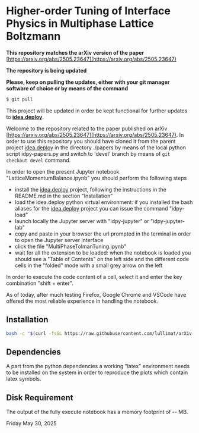 # Higher-order Tuning of Interface Physics in Multiphase Lattice Boltzmann

**This repository matches the arXiv version of the paper** [https://arxiv.org/abs/2505.23647](https://arxiv.org/abs/2505.23647)

**The repository is being updated**

**Please, keep on pulling the updates, either with your git manager software of choice or by means of the command**
```bash
$ git pull
```

This project will be updated in order be kept functional for further updates to [**idea.deploy**](https://github.com/lullimat/idea.deploy).

Welcome to the repository related to the paper published on arXiv [https://arxiv.org/abs/2505.23647](https://arxiv.org/abs/2505.23647). In order to use this repository you should have cloned it from the parent project [idea.deploy](https://github.com/lullimat/idea.deploy) in the directory ./papers by means of the local python script idpy-papers.py and switch to 'devel' branch by means of `git checkout devel` command.

In order to open the present Jupyter notebook "LatticeMomentumBalance.ipynb" you should perform the following steps
- install the [idea.deploy](https://github.com/lullimat/idea.deploy) project, following the instructions in the README.md in the section "Installation"
- load the idea.deploy python virtual environment: if you installed the bash aliases for the [idea.deploy](https://github.com/lullimat/idea.deploy) project you can issue the command "idpy-load"
- launch locally the Jupyter server with "idpy-jupyter" or "idpy-jupyter-lab"
- copy and paste in your browser the url prompted in the terminal in order to open the Jupyter server interface
- click the file "MultiPhaseTolmanTuning.ipynb"
- wait for all the extension to be loaded: when the notebook is loaded you should see a "Table of Contents" on the left side and the different code cells in the "folded" mode with a small grey arrow on the left

In order to execute the code content of a cell, select it and enter the key combination "shift + enter".

As of today, after much testing Firefox, Google Chrome and VSCode have offered the most reliable experience in handling the notebook.

## Installation
```bash
bash -c "$(curl -fsSL https://raw.githubusercontent.com/lullimat/arXiv-2505.23647/refs/heads/main/install.sh)"
```

## Dependencies

A part from the python dependencies a working "latex" environment needs to be installed on the system in order to reproduce the plots which contain latex symbols.

## Disk Requirement
The output of the fully execute notebook has a memory footprint of -- MB.

Friday May 30, 2025